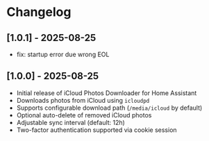 # Changelog

## [1.0.1] - 2025-08-25
- fix: startup error due wrong EOL

## [1.0.0] - 2025-08-25
- Initial release of iCloud Photos Downloader for Home Assistant
- Downloads photos from iCloud using `icloudpd`
- Supports configurable download path (`/media/icloud` by default)
- Optional auto-delete of removed iCloud photos
- Adjustable sync interval (default: 12h)
- Two-factor authentication supported via cookie session
